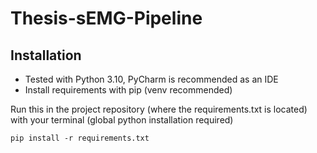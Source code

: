 # Thesis-sEMG-Pipeline

## Installation

* Tested with Python 3.10, PyCharm is recommended as an IDE
* Install requirements with pip (venv recommended)

Run this in the project repository (where the requirements.txt is located) with your terminal (global python
installation required)

```
pip install -r requirements.txt
```
